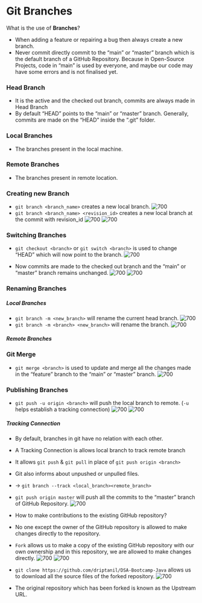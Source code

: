 # Git Branches
What is the use of __Branches__?

- When adding a feature or repairing a bug then always create a new branch.
- Never commit directly commit to the “main” or “master” branch which is the default branch of a GitHub Repository. Because in Open-Source Projects, code in “main” is used by everyone, and maybe our code may have some errors and is not finalised yet.

### Head Branch
- It is the active and the checked out branch, commits are always made in Head Branch
- By default “HEAD” points to the “main” or “master” branch. Generally, commits are made on the “HEAD” inside the “.git” folder.

### Local Branches
- The branches present in the local machine.

### Remote Branches
- The branches present in remote location.

### Creating new Branch
- `git branch <branch_name>` creates a new local branch.
![700](images/gitbranch.png)
- `git branch <branch_name> <revision_id>` creates a new local branch at the commit with revision_id
  ![700](images/gitbranch2.png)
  ![700](images/gitbranch3.png)

### Switching Branches
- `git checkout <branch>` or `git switch <branch>` is used to change “HEAD” which will now point to the branch.
![700](images/gitcheckout.png)

- Now commits are made to the checked out branch and the “main” or “master” branch remains unchanged.
![700](images/git21.png)
![700](images/git22.png)

### Renaming Branches
##### Local Branches
- `git branch -m <new_branch>` will rename the current head branch.
  ![700](images/gitbranch-m.png)
- `git branch -m <branch> <new_branch>` will rename the branch.
  ![700](images/gitbranch-m2.png)

##### Remote Branches
### Git Merge
- `git merge <branch>` is used to update and merge all the changes made in the “feature” branch to the “main” or “master” branch.
![700](images/git23.png)

### Publishing Branches
- `git push -u origin <branch>` will push the local branch to remote.
  (`-u` helps establish a tracking connection)
  ![700](images/gitpush-uorigin.png)
  ![700](images/gitpush-uorigin2.png)
##### Tracking Connection
- By default, branches in git have no relation with each other. 
- A Tracking Connection is allows local branch to track remote branch 
- It allows `git push` & `git pull` in place of `git push origin <branch>` 
- Git also informs about unpushed or unpulled files.

- -> `git branch --track <local_branch><remote_branch>`

- `git push origin master` will push all the commits to the “master” branch of GitHub Repository. 
![700](images/git24.png)
- How to make contributions to the existing GitHub repository?

- No one except the owner of the GitHub repository is allowed to make changes directly to the repository.

- `Fork` allows us to make a copy of the existing GitHub repository with our own ownership and in this repository, we are allowed to make changes directly.
![700](images/git25.png)
![700](images/git26.png)
- `git clone https://github.com/driptanil/DSA-Bootcamp-Java` allows us to download all the source files of the forked repository.
![700](images/git27.png)
- The original repository which has been forked is known as the Upstream URL.
  
